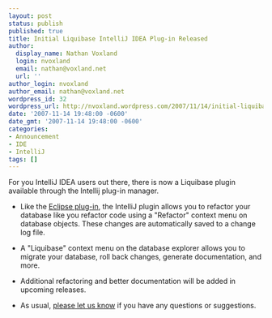 ```yaml
---
layout: post
status: publish
published: true
title: Initial Liquibase IntelliJ IDEA Plug-in Released
author:
  display_name: Nathan Voxland
  login: nvoxland
  email: nathan@voxland.net
  url: ''
author_login: nvoxland
author_email: nathan@voxland.net
wordpress_id: 32
wordpress_url: http://nvoxland.wordpress.com/2007/11/14/initial-liquibase-intellij-idea-plug-in-released/
date: '2007-11-14 19:48:00 -0600'
date_gmt: '2007-11-14 19:48:00 -0600'
categories:
- Announcement
- IDE
- IntelliJ
tags: []
---
```

For you IntelliJ IDEA users out there, there is now a Liquibase plugin available through the Intellij plug-in manager.

- Like the <a href="http://www.liquibase.org/refactoring_ide/index.html">Eclipse plug-in</a>, the IntelliJ plugin allows you to refactor your database like you refactor code using a "Refactor" context menu on database objects. These changes are automatically saved to a change log file.

- A "Liquibase" context menu on the database explorer allows you to migrate your database, roll back changes, generate documentation, and more.
- Additional refactoring and better documentation will be added in upcoming releases.
- As usual, <a href="http://www.liquibase.org/community.html">please let us know</a> if you have any questions or suggestions.
